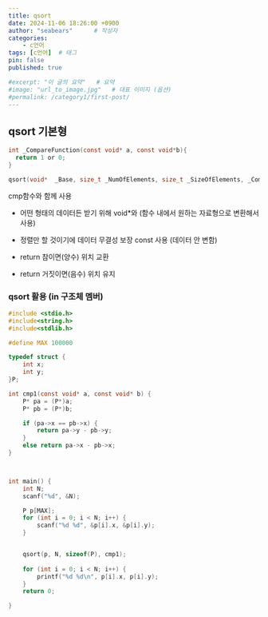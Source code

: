 ```yaml
---
title: qsort
date: 2024-11-06 18:26:00 +0900
author: "seabears"      # 작성자
categories: 
    - c언어
tags: [c언어]  # 태그
pin: false
published: true

#excerpt: "이 글의 요약"   # 요약
#image: "url_to_image.jpg"   # 대표 이미지 (옵션)
#permalink: /category1/first-post/
---
```


## qsort 기본형

```c
int _CompareFunction(const void* a, const void*b){
  return 1 or 0;
}

qsort(void*  _Base, size_t _NumOfElements, size_t _SizeOfElements, _CompareFunction);
```

cmp함수와 함께 사용  

- 어떤 형태의 데이터든 받기 위해 void*와 (함수 내에서 원하는 자료형으로 변환해서 사용)
- 정렬만 할 것이기에 데이터 무결성 보장 const 사용 (데이터 안 변함)

- return 참이면(양수) 위치 교환  
- return 거짓이면(음수) 위치 유지  


### qsort 활용 (in 구조체 멤버)
```c
#include <stdio.h>
#include<string.h>
#include<stdlib.h>

#define MAX 100000

typedef struct {
	int x;
	int y;
}P;

int cmp1(const void* a, const void* b) {
	P* pa = (P*)a;
	P* pb = (P*)b;

	if (pa->x == pb->x) {
		return pa->y - pb->y;
	}
	else return pa->x - pb->x;
}



int main() {
	int N;
	scanf("%d", &N);

	P p[MAX];
	for (int i = 0; i < N; i++) {
		scanf("%d %d", &p[i].x, &p[i].y);
	}


	qsort(p, N, sizeof(P), cmp1);
	
	for (int i = 0; i < N; i++) {
		printf("%d %d\n", p[i].x, p[i].y);
	}
	return 0;

}
```


